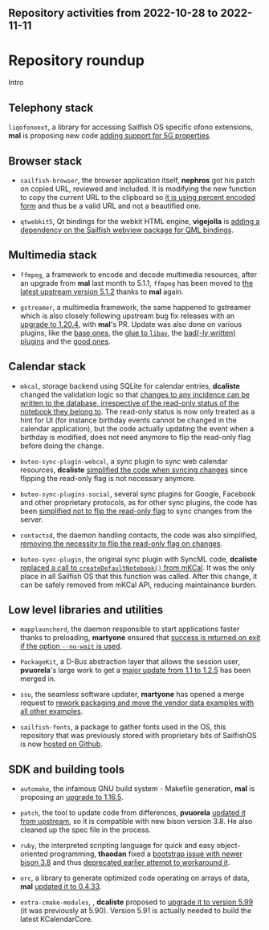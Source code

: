 Repository activities from 2022-10-28 to 2022-11-11
---------------------------------------------------

# Repository roundup

Intro

## Telephony stack

`liqofonoext`, a library for accessing Sailfish OS specific ofono extensions, **mal** is proposing new code [adding support for 5G properties](https://github.com/sailfishos/libqofonoext/pull/3).

## Browser stack

* `sailfish-browser`, the browser application itself, **nephros** got his patch on copied URL, reviewed and included. It is modifying the new function to copy the current URL to the clipboard so [it is using percent encoded form](https://github.com/sailfishos/sailfish-browser/pull/1004) and thus be a valid URL and not a beautified one.

* `qtwebkit5`, Qt bindings for the webkit HTML engine, **vigejolla** is [adding a dependency on the Sailfish webview package for QML bindings](https://github.com/sailfishos/qtwebkit5/pull/6).

## Multimedia stack

* `ffmpeg`, a framework to encode and decode multimedia resources, after an upgrade from **mal** last month to 5.1.1, `ffmpeg` has been moved to [the latest upstream version 5.1.2](https://github.com/sailfishos/ffmpeg/pull/4) thanks to **mal** again.

* `gstreamer`, a multimedia framework, the same happened to gstreamer which is also closely following upstream bug fix releases with an [upgrade to 1.20.4](https://github.com/sailfishos/gstreamer/pull/4), with **mal**'s PR. Update was also done on various plugins, like the [base ones](https://github.com/sailfishos/gst-plugins-base/pull/5), the [glue to `libav`](https://github.com/sailfishos/gst-libav/pull/3), the [bad(-ly written) plugins](https://github.com/sailfishos/gst-plugins-bad/pull/3) and the [good ones](https://github.com/sailfishos/gst-plugins-good/pull/4).

## Calendar stack

* `mkcal`, storage backend using SQLite for calendar entries, **dcaliste** changed the validation logic so that [changes to any incidence can be written to the database, irrespective of the read-only status of the notebook they belong to](https://github.com/sailfishos/mkcal/pull/34). The read-only status is now only treated as a hint for UI (for instance birthday events cannot be changed in the calendar application), but the code actually updating the event when a birthday is modified, does not need anymore to flip the read-only flag before doing the change.

* `buteo-sync-plugin-webcal`, a sync plugin to sync web calendar resources, **dcaliste** [simplified the code when syncing changes](https://github.com/sailfishos/buteo-sync-plugin-webcal/pull/4) since flipping the read-only flag is not necessary anymore.

* `buteo-sync-plugins-social`, several sync plugins for Google, Facebook and other proprietary protocols, as for other sync plugins, the code has been [simplified not to flip the read-only flag](https://github.com/sailfishos/buteo-sync-plugins-social/pull/6) to sync changes from the server.

* `contactsd`, the daemon handling contacts, the code was also simplified, [removing the necessity to flip the read-only flag on changes](https://github.com/sailfishos/contactsd/pull/4).

* `buteo-sync-plugin`, the original sync plugin with SyncML code, **dcaliste** [replaced a call to `createDefaultNotebook()` from mKCal](https://github.com/sailfishos/buteo-sync-plugins/pull/2). It was the only place in all Sailfish OS that this function was called. After this change, it can be safely removed from mKCal API, reducing maintainance burden. 

## Low level libraries and utilities

* `mapplauncherd`, the daemon responsible to start applications faster thanks to preloading, **martyone** ensured that [success is returned on exit if the option `--no-wait` is used](https://github.com/sailfishos/mapplauncherd/pull/15).

* `PackageKit`, a D-Bus abstraction layer that allows the session user, **pvuorela**'s large work to get a [major update from 1.1 to 1.2.5](https://github.com/sailfishos/PackageKit/pull/1) has been merged in.

* `ssu`, the seamless software updater, **martyone** has opened a merge request to [rework packaging and move the vendor data examples with all other examples](https://github.com/sailfishos/ssu/pull/11).

* `sailfish-fonts`, a package to gather fonts used in the OS, this repository that was previously stored with proprietary bits of SailfishOS is now [hosted on Github](https://github.com/sailfishos/sailfish-fonts`).

## SDK and building tools

* `automake`, the infamous GNU build system - Makefile generation, **mal** is proposing an [upgrade to 1.16.5](https://github.com/sailfishos/automake/pull/1).

* `patch`, the tool to update code from differences, **pvuorela** [updated it from upstream](https://github.com/sailfishos/patch/pull/1), so it is compatible with new bison version 3.8. He also cleaned up the spec file in the process.

* `ruby`, the interpreted scripting language for quick and easy object-oriented programming, **thaodan** fixed a [bootstrap issue with newer bison 3.8](https://github.com/sailfishos/ruby/pull/4) and thus [deprecated earlier attempt to workaround it](https://github.com/sailfishos/ruby/pull/3).

* `orc`, a library to generate optimized code operating on arrays of data, **mal** [updated it to 0.4.33](https://github.com/sailfishos/orc/pull/4).

* `extra-cmake-modules`, , **dcaliste** proposed to [upgrade it to version 5.99](https://github.com/sailfishos/extra-cmake-modules/pull/3) (it was previously at 5.90). Version 5.91 is actually needed to build the latest KCalendarCore.